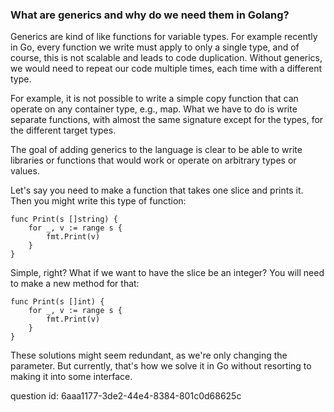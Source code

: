 ### What are generics and why do we need them in Golang?

Generics are kind of like functions for variable types. For example recently in Go, every function we write must apply 
to only a single type, and of course, this is not scalable and leads to code duplication. Without generics, we would 
need to repeat our code multiple times, each time with a different type. 

For example, it is not possible to write a simple copy function that can operate on any container type, e.g., map. 
What we have to do is write separate functions, with almost the same signature except for the types, for the different 
target types.

The goal of adding generics to the language is clear to be able to write libraries or functions that would work 
or operate on arbitrary types or values.

Let's say you need to make a function that takes one slice and prints it. Then you might write this type of function:
```
func Print(s []string) {
	for _, v := range s {
		fmt.Print(v)
	}
}
```
Simple, right? What if we want to have the slice be an integer? You will need to make a new method for that:

```
func Print(s []int) {
	for _, v := range s {
		fmt.Print(v)
	}
}
```

These solutions might seem redundant, as we're only changing the parameter. But currently, that's how we solve it in Go without resorting to making it into some interface.

question id: 6aaa1177-3de2-44e4-8384-801c0d68625c


